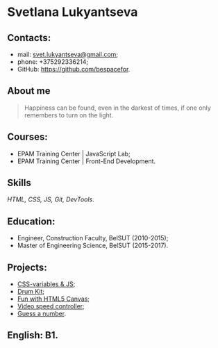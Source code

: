 # **Svetlana Lukyantseva**

## **Сontacts:**

- mail: svet.lukyantseva@gmail.com;
- phone: +375292336214;
- GitHub: https://github.com/bespacefor.

## **About me**

>Happiness can be found, even in the darkest of times, if one only remembers to turn on the light.

## **Сourses:**

- EPAM Training Center | JavaScript Lab;
- EPAM Training Center | Front-End Development.

## **Skills**

*HTML, CSS, JS, Git, DevTools*. 

## **Education:**

- Engineer, Construction Faculty, BelSUT (2010-2015);
- Master of Engineering Science, BelSUT (2015-2017).

## **Projects:**

- [CSS-variables & JS](https://bespacefor.github.io/css-variables-and-js/);
- [Drum Kit](https://bespacefor.github.io/drum-kit/);
- [Fun with HTML5 Canvas](https://bespacefor.github.io/fun-with-html5-canvas/);
- [Video speed controller](https://bespacefor.github.io/video-speed-controller/);
- [Guess a number](https://bespacefor.github.io/guess-a-number/).

## **English: B1**.